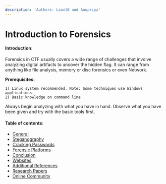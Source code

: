 ```yaml
---
description: 'Authors: Laav10 and Anupriya'
---
```


# Introduction to Forensics

#### Introduction:

Forensics in CTF usually covers a wide range of challenges that involve analyzing digital artifacts to uncover the hidden flag. It can range from anything like file analysis, memory or disc forensics or even Network.

**Prerequisites:**

```
1) Linux system recommended. Note: Some techniques use Windows applications. 
2) Basic knowledge on command line
```

Always begin analyzing with what you have in hand. Observe what you have been given and try with the basic tools first.

#### Table of contents:

* [General](general.md)
* [Steganography](steganography.md)
* [Cracking Passwords](steganography.md#cracking-passwords)
* [Forensic Platforms](forensic-platforms.md)
* [Conclusion](conclusion.md)
* [Websites](conclusion.md#websites)
* [Additional References](conclusion.md#references)
* [Research Papers](conclusion.md#research-papers)
* [Online Community](conclusion.md#online-communities)
